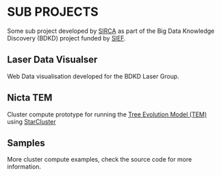 # SUB PROJECTS

Some sub project developed by [SIRCA](http://www.sirca.org.au/) as part of the Big Data Knowledge Discovery (BDKD) project funded by [SIEF](http://www.sief.org.au).

## Laser Data Visualser

Web Data visualisation developed for the BDKD Laser Group.

## Nicta TEM

Cluster compute prototype for running the [Tree Evolution Model (TEM)](https://github.com/traitecoevo/plant) using [StarCluster](http://star.mit.edu/cluster/)

## Samples

More cluster compute examples, check the source code for more information.
